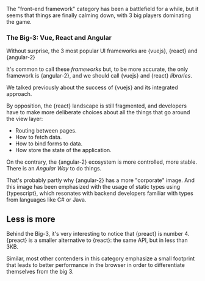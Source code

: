 The "front-end framework" category has been a battlefield for a while, but it seems that things are finally calming down, with 3 big players dominating the game.

### The Big-3: Vue, React and Angular

Without surprise, the 3 most popular UI frameworks are {vuejs}, {react} and {angular-2}

It's common to call these _frameworks_ but, to be more accurate, the only framework is {angular-2}, and we should call {vuejs} and {react} _libraries_.

We talked previously about the success of {vuejs} and its integrated approach.

By opposition, the {react} landscape is still fragmented, and developers have to make more deliberate choices about all the things that go around the view layer:

* Routing between pages.
* How to fetch data.
* How to bind forms to data.
* How store the state of the application.

On the contrary, the {angular-2} ecosystem is more controlled, more stable. There is an _Angular Way_ to do things.

That's probably partly why {angular-2} has a more "corporate" image. And this image has been emphasized with the usage of static types using {typescript}, which resonates with backend developers familiar with types from languages like C# or Java.

## Less is more

Behind the Big-3, it's very interesting to notice that {preact} is number 4.
{preact} is a smaller alternative to {react}: the same API, but in less than 3KB.

Similar, most other contenders in this category emphasize a small footprint that leads to better performance in the browser in order to differentiate themselves from the big 3. 
